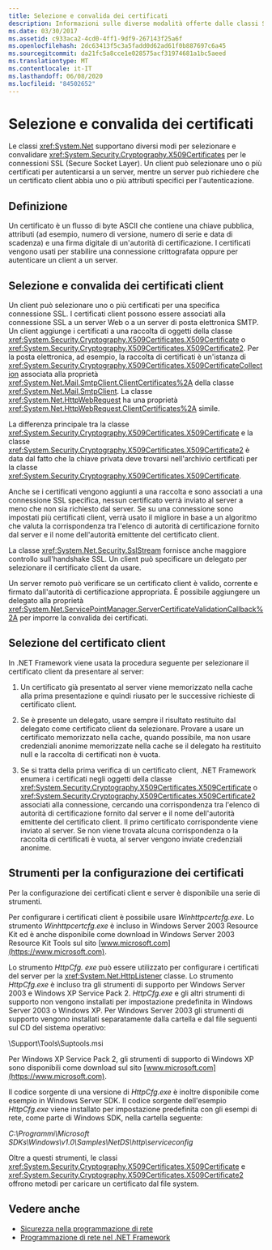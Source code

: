 ```yaml
---
title: Selezione e convalida dei certificati
description: Informazioni sulle diverse modalità offerte dalle classi System.Net per la selezione e la convalida dei certificati per le connessioni SSL/TLS.
ms.date: 03/30/2017
ms.assetid: c933aca2-4cd0-4ff1-9df9-267143f25a6f
ms.openlocfilehash: 2dc63413f5c3a5fadd0d62ad61f0b887697c6a45
ms.sourcegitcommit: da21fc5a8cce1e028575acf31974681a1bc5aeed
ms.translationtype: MT
ms.contentlocale: it-IT
ms.lasthandoff: 06/08/2020
ms.locfileid: "84502652"
---
```

# <a name="certificate-selection-and-validation"></a>Selezione e convalida dei certificati
Le classi <xref:System.Net> supportano diversi modi per selezionare e convalidare <xref:System.Security.Cryptography.X509Certificates> per le connessioni SSL (Secure Socket Layer). Un client può selezionare uno o più certificati per autenticarsi a un server, mentre un server può richiedere che un certificato client abbia uno o più attributi specifici per l'autenticazione.  
  
## <a name="definition"></a>Definizione  
 Un certificato è un flusso di byte ASCII che contiene una chiave pubblica, attributi (ad esempio, numero di versione, numero di serie e data di scadenza) e una firma digitale di un'autorità di certificazione. I certificati vengono usati per stabilire una connessione crittografata oppure per autenticare un client a un server.  
  
## <a name="client-certificate-selection-and-validation"></a>Selezione e convalida dei certificati client  
 Un client può selezionare uno o più certificati per una specifica connessione SSL. I certificati client possono essere associati alla connessione SSL a un server Web o a un server di posta elettronica SMTP. Un client aggiunge i certificati a una raccolta di oggetti della classe <xref:System.Security.Cryptography.X509Certificates.X509Certificate> o <xref:System.Security.Cryptography.X509Certificates.X509Certificate2>. Per la posta elettronica, ad esempio, la raccolta di certificati è un'istanza di <xref:System.Security.Cryptography.X509Certificates.X509CertificateCollection> associata alla proprietà <xref:System.Net.Mail.SmtpClient.ClientCertificates%2A> della classe <xref:System.Net.Mail.SmtpClient>. La classe <xref:System.Net.HttpWebRequest> ha una proprietà <xref:System.Net.HttpWebRequest.ClientCertificates%2A> simile.  
  
 La differenza principale tra la classe <xref:System.Security.Cryptography.X509Certificates.X509Certificate> e la classe <xref:System.Security.Cryptography.X509Certificates.X509Certificate2> è data dal fatto che la chiave privata deve trovarsi nell'archivio certificati per la classe <xref:System.Security.Cryptography.X509Certificates.X509Certificate>.  
  
 Anche se i certificati vengono aggiunti a una raccolta e sono associati a una connessione SSL specifica, nessun certificato verrà inviato al server a meno che non sia richiesto dal server. Se su una connessione sono impostati più certificati client, verrà usato il migliore in base a un algoritmo che valuta la corrispondenza tra l'elenco di autorità di certificazione fornito dal server e il nome dell'autorità emittente del certificato client.  
  
 La classe <xref:System.Net.Security.SslStream> fornisce anche maggiore controllo sull'handshake SSL. Un client può specificare un delegato per selezionare il certificato client da usare.  
  
 Un server remoto può verificare se un certificato client è valido, corrente e firmato dall'autorità di certificazione appropriata. È possibile aggiungere un delegato alla proprietà <xref:System.Net.ServicePointManager.ServerCertificateValidationCallback%2A> per imporre la convalida dei certificati.  
  
## <a name="client-certificate-selection"></a>Selezione del certificato client  
 In .NET Framework viene usata la procedura seguente per selezionare il certificato client da presentare al server:  
  
1. Un certificato già presentato al server viene memorizzato nella cache alla prima presentazione e quindi riusato per le successive richieste di certificato client.  
  
2. Se è presente un delegato, usare sempre il risultato restituito dal delegato come certificato client da selezionare. Provare a usare un certificato memorizzato nella cache, quando possibile, ma non usare credenziali anonime memorizzate nella cache se il delegato ha restituito null e la raccolta di certificati non è vuota.  
  
3. Se si tratta della prima verifica di un certificato client, .NET Framework enumera i certificati negli oggetti della classe <xref:System.Security.Cryptography.X509Certificates.X509Certificate> o <xref:System.Security.Cryptography.X509Certificates.X509Certificate2> associati alla connessione, cercando una corrispondenza tra l'elenco di autorità di certificazione fornito dal server e il nome dell'autorità emittente del certificato client. Il primo certificato corrispondente viene inviato al server. Se non viene trovata alcuna corrispondenza o la raccolta di certificati è vuota, al server vengono inviate credenziali anonime.  
  
## <a name="tools-for-certificate-configuration"></a>Strumenti per la configurazione dei certificati  
 Per la configurazione dei certificati client e server è disponibile una serie di strumenti.  
  
 Per configurare i certificati client è possibile usare *Winhttpcertcfg.exe*. Lo strumento *Winhttpcertcfg.exe* è incluso in Windows Server 2003 Resource Kit ed è anche disponibile come download in Windows Server 2003 Resource Kit Tools sul sito [www.microsoft.com](https://www.microsoft.com).  
  
Lo strumento *HttpCfg. exe* può essere utilizzato per configurare i certificati del server per la <xref:System.Net.HttpListener> classe. Lo strumento *HttpCfg.exe* è incluso tra gli strumenti di supporto per Windows Server 2003 e Windows XP Service Pack 2. *HttpCfg.exe* e gli altri strumenti di supporto non vengono installati per impostazione predefinita in Windows Server 2003 o Windows XP. Per Windows Server 2003 gli strumenti di supporto vengono installati separatamente dalla cartella e dal file seguenti sul CD del sistema operativo:  
  
 \Support\Tools\Suptools.msi  
  
 Per Windows XP Service Pack 2, gli strumenti di supporto di Windows XP sono disponibili come download sul sito [www.microsoft.com](https://www.microsoft.com).  
  
 Il codice sorgente di una versione di *HttpCfg.exe* è inoltre disponibile come esempio in Windows Server SDK. Il codice sorgente dell'esempio *HttpCfg.exe* viene installato per impostazione predefinita con gli esempi di rete, come parte di Windows SDK, nella cartella seguente:  
  
 *C:\Programmi\Microsoft SDKs\Windows\v1.0\Samples\NetDS\http\serviceconfig*  
  
 Oltre a questi strumenti, le classi <xref:System.Security.Cryptography.X509Certificates.X509Certificate> e <xref:System.Security.Cryptography.X509Certificates.X509Certificate2> offrono metodi per caricare un certificato dal file system.  
  
## <a name="see-also"></a>Vedere anche

- [Sicurezza nella programmazione di rete](security-in-network-programming.md)
- [Programmazione di rete nel .NET Framework](index.md)
